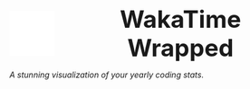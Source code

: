
<div align="center" style="display: flex; align-items: center; justify-content: left; gap: 20px;">
  <img src="public/wakatime-white-logo.svg" alt="WakaTime Logo" height="80">
  <h1 style="margin: 0; font-size: 3em;">WakaTime Wrapped</h1>
</div>

*A stunning visualization of your yearly coding stats.*

